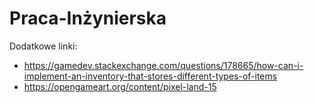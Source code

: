 # Praca-Inżynierska
Dodatkowe linki:
- https://gamedev.stackexchange.com/questions/178665/how-can-i-implement-an-inventory-that-stores-different-types-of-items
- https://opengameart.org/content/pixel-land-15
